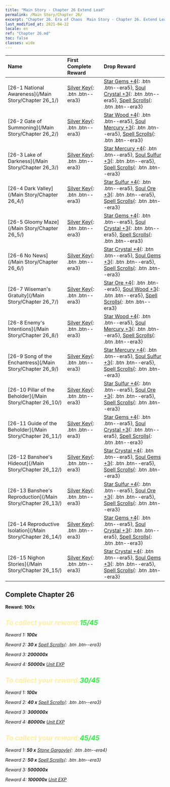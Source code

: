 ```yaml
---
title: "Main Story - Chapter 26 Extend Lead"
permalink: /Main Story/Chapter 26/
excerpt: "Chapter 26. Era of Chaos  Main Story - Chapter 26. Extend Lead"
last_modified_at: 2021-04-22
locale: en
ref: "Chapter 26.md"
toc: false
classes: wide
---
```


  | Name |  First Complete Reward | Drop Reward |
  |:------------|:------------|:------------| 
  | [26-1 National Awareness](/Main Story/Chapter 26_1/) | [Silver Key](/Items/con_693/){: .btn .btn--era3} | [Star Gems +4](/Items/mat_93/){: .btn .btn--era5}, [Soul Crystal +3](/Items/mat_87/){: .btn .btn--era5}, [Spell Scrolls](/Items/con_694/){: .btn .btn--era3} |
  | [26-2 Gate of Summoning](/Main Story/Chapter 26_2/) | [Silver Key](/Items/con_693/){: .btn .btn--era3} | [Star Wood +4](/Items/mat_90/){: .btn .btn--era5}, [Soul Mercury +3](/Items/mat_84/){: .btn .btn--era5}, [Spell Scrolls](/Items/con_694/){: .btn .btn--era3} |
  | [26-3 Lake of Darkness](/Main Story/Chapter 26_3/) | [Silver Key](/Items/con_693/){: .btn .btn--era3} | [Star Mercury +4](/Items/mat_91/){: .btn .btn--era5}, [Soul Sulfur +3](/Items/mat_85/){: .btn .btn--era5}, [Spell Scrolls](/Items/con_694/){: .btn .btn--era3} |
  | [26-4 Dark Valley](/Main Story/Chapter 26_4/) | [Silver Key](/Items/con_693/){: .btn .btn--era3} | [Star Sulfur +4](/Items/mat_92/){: .btn .btn--era5}, [Soul Ore +3](/Items/mat_82/){: .btn .btn--era5}, [Spell Scrolls](/Items/con_694/){: .btn .btn--era3} |
  | [26-5 Gloomy Maze](/Main Story/Chapter 26_5/) | [Silver Key](/Items/con_693/){: .btn .btn--era3} | [Star Gems +4](/Items/mat_93/){: .btn .btn--era5}, [Soul Crystal +3](/Items/mat_87/){: .btn .btn--era5}, [Spell Scrolls](/Items/con_694/){: .btn .btn--era3} |
  | [26-6 No News](/Main Story/Chapter 26_6/) | [Silver Key](/Items/con_693/){: .btn .btn--era3} | [Star Crystal +4](/Items/mat_94/){: .btn .btn--era5}, [Soul Gems +3](/Items/mat_86/){: .btn .btn--era5}, [Spell Scrolls](/Items/con_694/){: .btn .btn--era3} |
  | [26-7 Wiseman's Gratuity](/Main Story/Chapter 26_7/) | [Silver Key](/Items/con_693/){: .btn .btn--era3} | [Star Ore +4](/Items/mat_89/){: .btn .btn--era5}, [Soul Wood +3](/Items/mat_83/){: .btn .btn--era5}, [Spell Scrolls](/Items/con_694/){: .btn .btn--era3} |
  | [26-8 Enemy's Intentions](/Main Story/Chapter 26_8/) | [Silver Key](/Items/con_693/){: .btn .btn--era3} | [Star Wood +4](/Items/mat_90/){: .btn .btn--era5}, [Soul Mercury +3](/Items/mat_84/){: .btn .btn--era5}, [Spell Scrolls](/Items/con_694/){: .btn .btn--era3} |
  | [26-9 Song of the Enchantress](/Main Story/Chapter 26_9/) | [Silver Key](/Items/con_693/){: .btn .btn--era3} | [Star Mercury +4](/Items/mat_91/){: .btn .btn--era5}, [Soul Sulfur +3](/Items/mat_85/){: .btn .btn--era5}, [Spell Scrolls](/Items/con_694/){: .btn .btn--era3} |
  | [26-10 Pillar of the Beholder](/Main Story/Chapter 26_10/) | [Silver Key](/Items/con_693/){: .btn .btn--era3} | [Star Sulfur +4](/Items/mat_92/){: .btn .btn--era5}, [Soul Ore +3](/Items/mat_82/){: .btn .btn--era5}, [Spell Scrolls](/Items/con_694/){: .btn .btn--era3} |
  | [26-11 Guide of the Beholder](/Main Story/Chapter 26_11/) | [Silver Key](/Items/con_693/){: .btn .btn--era3} | [Star Gems +4](/Items/mat_93/){: .btn .btn--era5}, [Soul Crystal +3](/Items/mat_87/){: .btn .btn--era5}, [Spell Scrolls](/Items/con_694/){: .btn .btn--era3} |
  | [26-12 Banshee's Hideout](/Main Story/Chapter 26_12/) | [Silver Key](/Items/con_693/){: .btn .btn--era3} | [Star Crystal +4](/Items/mat_94/){: .btn .btn--era5}, [Soul Gems +3](/Items/mat_86/){: .btn .btn--era5}, [Spell Scrolls](/Items/con_694/){: .btn .btn--era3} |
  | [26-13 Banshee's Reproduction](/Main Story/Chapter 26_13/) | [Silver Key](/Items/con_693/){: .btn .btn--era3} | [Star Sulfur +4](/Items/mat_92/){: .btn .btn--era5}, [Soul Ore +3](/Items/mat_82/){: .btn .btn--era5}, [Spell Scrolls](/Items/con_694/){: .btn .btn--era3} |
  | [26-14 Reproductive Isolation](/Main Story/Chapter 26_14/) | [Silver Key](/Items/con_693/){: .btn .btn--era3} | [Star Gems +4](/Items/mat_93/){: .btn .btn--era5}, [Soul Crystal +3](/Items/mat_87/){: .btn .btn--era5}, [Spell Scrolls](/Items/con_694/){: .btn .btn--era3} |
  | [26-15 Nighon Stories](/Main Story/Chapter 26_15/) | [Silver Key](/Items/con_693/){: .btn .btn--era3} | [Star Crystal +4](/Items/mat_94/){: .btn .btn--era5}, [Soul Gems +3](/Items/mat_86/){: .btn .btn--era5}, [Spell Scrolls](/Items/con_694/){: .btn .btn--era3} |


## Complete Chapter 26

 **Reward:**  **100x** <i class="fas fa-gem"/>



## <span style="color: #ffeea0">To collect your reward:</span><span style="color: #27f73a">15/45</span>

 Reward 1:  **100x** <i class="fas fa-gem"/>

 Reward 2: **30 x** [Spell Scrolls](/Items/con_694/){: .btn .btn--era3}

 Reward 3:  **200000x** <i class="fas fa-coins"/>

 Reward 4:  **50000x** [Unit EXP](/Items/con_902/)



## <span style="color: #ffeea0">To collect your reward:</span><span style="color: #27f73a">30/45</span>

 Reward 1:  **100x** <i class="fas fa-gem"/>

 Reward 2: **40 x** [Spell Scrolls](/Items/con_694/){: .btn .btn--era3}

 Reward 3:  **300000x** <i class="fas fa-coins"/>

 Reward 4:  **80000x** [Unit EXP](/Items/con_902/)



## <span style="color: #ffeea0">To collect your reward:</span><span style="color: #27f73a">45/45</span>

 Reward 1: **50 x** [Stone Gargoyle](/Items/unt_236/){: .btn .btn--era4}

 Reward 2: **50 x** [Spell Scrolls](/Items/con_694/){: .btn .btn--era3}

 Reward 3:  **500000x** <i class="fas fa-coins"/>

 Reward 4:  **100000x** [Unit EXP](/Items/con_902/)

